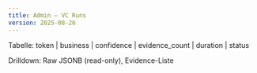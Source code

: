 ```yaml
---
title: Admin — VC Runs
version: 2025-08-26
---
```


Tabelle: token | business | confidence | evidence_count | duration | status

Drilldown: Raw JSONB (read-only), Evidence-Liste